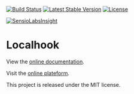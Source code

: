 [![Build Status](https://travis-ci.org/localhook/localhook-server.svg?branch=master)](https://travis-ci.org/localhook/localhook-server) [![Latest Stable Version](https://poser.pugx.org/localhook/localhook-server/v/stable)](https://packagist.org/packages/localhook/localhook-server) [![License](https://poser.pugx.org/localhook/localhook-server/license)](https://packagist.org/packages/localhook/localhook-server)

[![SensioLabsInsight](https://insight.sensiolabs.com/projects/c7d5496b-f3bf-4a3f-9fc6-1a7b1fd51527/big.png)](https://insight.sensiolabs.com/projects/c7d5496b-f3bf-4a3f-9fc6-1a7b1fd51527)

Localhook
=========

View the [online documentation](https://localhook.github.io/localhook).

Visit the [online plateform](https://localhook.umansoft.com).

This project is released under the MIT license.

